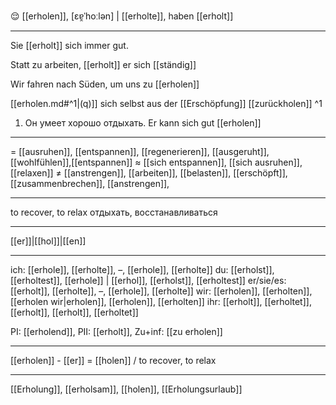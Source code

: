 😌 [[erholen]], [ɛɐ̯ˈhoːlən] | [[erholte]], haben [[erholt]]

---
Sie [[erholt]] sich immer gut.

Statt zu arbeiten, [[erholt]] er sich [[ständig]] 

Wir fahren nach Süden, um uns zu [[erholen]]

[[erholen.md#^1|(q)]] sich selbst aus der [[Erschöpfung]] [[zurückholen]] ^1

1. Он умеет хорошо отдыхать. Er kann sich gut [[erholen]]

---
= [[ausruhen]], [[entspannen]], [[regenerieren]], [[ausgeruht]],  [[wohlfühlen]],[[entspannen]]
≈ [[sich entspannen]], [[sich ausruhen]], [[relaxen]]
≠ [[anstrengen]], [[arbeiten]], [[belasten]], [[erschöpft]], [[zusammenbrechen]], [[anstrengen]], 

---
to recover, to relax
отдыхать, восстанавливаться

---
[[er]]|[[hol]]|[[en]]

---
ich: [[erhole]], [[erholte]], –, [[erhole]], [[erholte]]
du: [[erholst]], [[erholtest]], [[erhole]] | [[erhol]], [[erholst]], [[erholtest]]
er/sie/es: [[erholt]], [[erholte]], –, [[erhole]], [[erholte]]
wir: [[erholen]], [[erholten]], [[erholen wir|erholen]], [[erholen]], [[erholten]]
ihr: [[erholt]], [[erholtet]], [[erholt]], [[erholt]], [[erholtet]]

PI: [[erholend]], PII: [[erholt]], Zu+inf: [[zu erholen]]

---
[[erholen]] - [[er]] = [[holen]] / to recover, to relax

---
[[Erholung]], [[erholsam]], [[holen]], [[Erholungsurlaub]]
